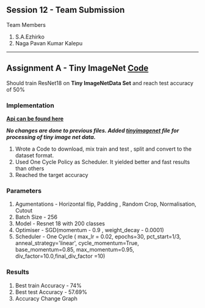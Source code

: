 ## Session 12 - Team Submission
Team Members
1. S.A.Ezhirko
2. Naga Pavan Kumar Kalepu
**********************************************************************************************************************
## **Assignment A - Tiny ImageNet**  [Code](https://github.com/Sushmitha-Katti/EVA-4/blob/master/Session12/S12-AssignmentA/FinalCode.ipynb)


Should train ResNet18  on **Tiny ImageNetData Set** and reach test accuracy of 50%

### **Implementation**
**[Api can be found here](https://github.com/Sushmitha-Katti/PyTNet)**

***No changes are done to previous files. Added [tinyimagenet](https://github.com/Sushmitha-Katti/PyTNet/blob/master/tinyimagenet.py) file for processing of tiny image net data.***

1. Wrote a Code to download, mix train and test , split and convert to the dataset format.
2. Used One Cycle Policy as Scheduler. It yielded better and fast results than others
3. Reached the target accuracy

### **Parameters**

1. Agumentations - Horizontal flip, Padding , Random Crop, Normalisation, Cutout
2. Batch Size - 256
3. Model - Resnet 18 with 200 classes
4. Optimiser - SGD(momentum - 0.9 , weight_decay - 0.0001)
5. Scheduler - One Cycle (  max_lr = 0.02, epochs=30,  pct_start=1/3, anneal_strategy='linear', cycle_momentum=True, base_momentum=0.85, max_momentum=0.95, div_factor=10.0,final_div_factor =10)

### **Results**

1. Best train Accuracy - 74%
2. Best test Accuracy - 57.69%
4. Accuracy Change Graph
